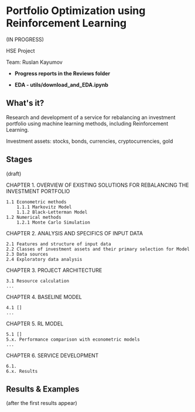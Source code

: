 
# Portfolio Optimization using Reinforcement Learning

(IN PROGRESS)

HSE Project

Team: Ruslan Kayumov

- **Progress reports in the Reviews folder**

- **EDA - utils/download_and_EDA.ipynb**

## What's it?

Research and development of a service for rebalancing an investment portfolio using machine learning methods, including Reinforcement Learning.

Investment assets: stocks, bonds, currencies, cryptocurrencies, gold

## Stages

(draft)

CHAPTER 1. OVERVIEW OF EXISTING SOLUTIONS FOR REBALANCING THE INVESTMENT PORTFOLIO

    1.1 Econometric methods
        1.1.1 Markovitz Model
        1.1.2 Black-Letterman Model
    1.2 Numerical methods
        1.2.1 Monte Carlo Simulation

CHAPTER 2. ANALYSIS AND SPECIFICS OF INPUT DATA

    2.1 Features and structure of input data
    2.2 Classes of investment assets and their primary selection for Model
    2.3 Data sources
    2.4 Exploratory data analysis

CHAPTER 3. PROJECT ARCHITECTURE

    3.1 Resource calculation
    ...

CHAPTER 4. BASELINE MODEL

    4.1 []
    ...

CHAPTER 5. RL MODEL

    5.1 []
    5.x. Performance comparison with econometric models
    ...

CHAPTER 6. SERVICE DEVELOPMENT

    6.1.
    6.x. Results


## Results & Examples

(after the first results appear)
